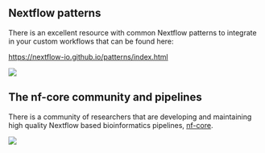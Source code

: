 
## Nextflow patterns

There is an excellent resource with common Nextflow patterns to integrate in your custom workflows that can be found here:

https://nextflow-io.github.io/patterns/index.html


![](../../assets/nextflow-patterns.gif )



## The nf-core community and pipelines

There is a community of researchers that are developing and maintaining high quality Nextflow based bioinformatics pipelines, [nf-core](https://nf-co.re/).

![](../../assets/nf-core.gif)